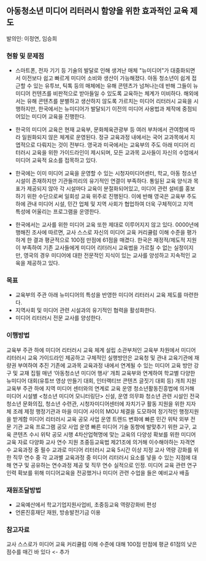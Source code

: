 

## 아동청소년 미디어 리터러시 함양을 위한 효과적인 교육 제도
발의인: 이정연, 임승희

### 현황 및 문제점

* 스마트폰, 전자 기기 등 기술의 발달로 인해 생겨난 매체 "뉴미디어"가 대중화되면서 이전보다 쉽고 빠르게 미디어 소비와 생산이 가능해졌다. 아동 청소년이 쉽게 접근할 수 있는 유투브, 틱톡 등의 매체에는 유해 콘텐츠가 넘쳐나는데 반해 그들이 뉴미디어 컨텐츠를 비판적으로 받아들일 수 있도록 교육하는 체계가 미비하다. 해외에서는 유해 콘텐츠를 분별하고 생산하지 않도록 가르치는 미디어 리터러시 교육을 시행하지만, 한국에서는 뉴미디어가 발달되기 이전의 미디어 사용법과 제작에 중점되어있는 미디어 교육을 진행한다.


* 한국의 미디어 교육은 현재 교육부, 문화체육관광부 등 여러 부처에서 관여함에 따라 일원화되지 않은 체계로 운영된다. 정규 교육과정 내에서는 국어 교과목에서 지엽적으로 다뤄지는 것이 전부다. 영국과 미국에서는 교육부의 주도 아래 미디어 리터러시 교육을 위한 가이드라인이 제시되며, 모든 교과목 교사들이 자신의 수업에서 미디어 교육적 요소를 접목하고 있다.

* 한국에는 이미 미디어 교육을 운영할 수 있는 시청자미디어센터, 학교, 아동 청소년 시설이 존재하지만 기관들끼리의 유기적인 연결이 부족하다. 통일된 교육 양식과 목표가 제공되지 않아 각 시설마다 교육이 분절화되어있고, 미디어 관련 설비를 홍보하기 위한 수단으로써 일회성 교육 위주로 진행된다. 이에 반해 영국은 교육부 주도하에 관내 미디어 시설, 민간 업체 및 지역 사회가 협업하여 더욱 구체적이고 지역 특성에 어울리는 프로그램을 운영한다.

* 한국에서는 교사를 위한 미디어 교육 또한 제대로 이루어지지 않고 있다. 0000년에 행해진 조사에 따르면, 교사 스스로 자신의 미디어 교육 커리큘럼 이해 수준을 평가하게 한 결과 평균적으로 100점 만점에 61점을 매겼다. 한국은 재정적/제도적 지원이 부족하여 기존 교사들에게 미디어 리터러시 교육법을 가르칠 수 없는 실정이지만, 영국의 경우 미디어에 대한 전문적인 지식이 있는 교사를 양성하고 지속적인 교육을 제공하고 있다.



### 목표

* 교육부의 주관 아래 뉴미디어의 특성을 반영한 미디어 리터러시 교육 제도를 마련한다.
* 지역사회 및 미디어 관련 시설과의 유기적인 협력을 활성화한다.
* 미디어 리터러시 전문 교사를 양성한다.

### 이행방법
교육부 주관 하에 미디어 리터러시 교육 체계 설립 
소관부처인 교육부 차원에서 미디어 리터러시 교육 가이드라인 제공하고 구체적인 실행방안은 교육청 및 관내 교육기관에 재량권 부여하여 추진
기존에 교과목 교육과정 내에서 연계될 수 있는 미디어 교육 방안 강구 및 교재 집필
매년 ‘아동청소년 미디어 행사’ 개최
교육부와 연계하여 학교별 다양한 뉴미디어 대회(유튜브 영상 만들기 대회, 인터랙티브 콘텐츠 글짓기 대회 등) 개최 지원
교육부 주관 하에 지역 미디어 센터와의 연계로 교육 운영
청소년활동진흥법에 의거해 미디어 시설별 <청소년 미디어 모니터링단> 신설, 운영 의무화
청소년 관련 시설인 전국 청소년 문화의집, 청소년 수련관, 시청자미디어센터에 자치기구 활동 지원을 위한 지자체 조례 제정
행정기관과 마을 미디어 사이의 MOU 체결을 도모하여 정기적인 행정지원을 받게함
미디어 리터러시 교육 공모 사업 운영
트렌드 변화에 빠른 민간 위탁 외부 전문 기관 교육 프로그램 공모 사업 운영
빠른 미디어 기술 동향에 발맞추기 위한 교구, 교육 콘텐츠 수시 위탁 공모 시행
4차산업혁명에 맞는 교육의 다양성 확보를 위한 미디어 교육 자료 다양화
교사 연수 지원
초중등교육법 제21조에 의거해 이수해야하는 자격연수 교육과정 중 필수 교과로 미디어 리터러시 교육 5시간 이상 지정
교사 역량 강화를 위한 직무 연수 중 각 교과별 교육과정 중 미디어 리터러시 요소를 넣을 수 있는 지점에 대해 연구 및 공유하는 연수과정 제공 및 직무 연수 실적으로 인정.
미디어 교육 관련 연구 인력 확보를 위해 미디어교육을 전공했거나 미디어 관련 수업을 들은 예비교사 배출

<!--### 이행기간-->
<!--2022년까지 시행-->

### 재원조달방법
* 교육예산에서 학교기업지원사업비, 초중등교육 역량강화비 편성
* 언론진흥재단 재원, 방송발전기금 이용

### 참고자료
교사 스스로가 미디어 교육 커리큘럼 이해 수준에 대해 100점 만점에 평균 61점의 낮은 점수를 매긴 바 있다 <- 추가




